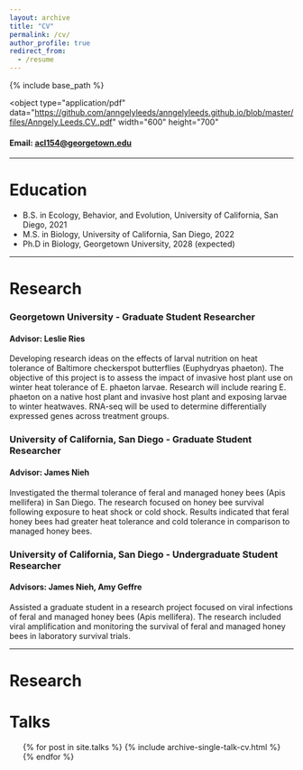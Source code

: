 ```yaml
---
layout: archive
title: "CV"
permalink: /cv/
author_profile: true
redirect_from:
  - /resume
---
```


{% include base_path %}

<object
type="application/pdf"
data="https://github.com/anngelyleeds/anngelyleeds.github.io/blob/master/files/Anngely.Leeds.CV..pdf"
width="600"
height="700"
>
</object>

#### Email: acl154@georgetown.edu

----------------------------------------------------------------------------------------
Education
======
* B.S. in Ecology, Behavior, and Evolution, University of California, San Diego, 2021
* M.S. in Biology, University of California, San Diego, 2022
* Ph.D in Biology, Georgetown University, 2028 (expected)

----------------------------------------------------------------------------------------

Research
======
### Georgetown University - Graduate Student Researcher
#### Advisor: Leslie Ries
Developing research ideas on the effects of larval nutrition on heat tolerance of Baltimore checkerspot butterflies (Euphydryas phaeton). The objective of this project is to assess the impact of invasive host plant use on winter heat tolerance of E. phaeton larvae. Research will include rearing E. phaeton on a native host plant and invasive host plant and exposing larvae to winter heatwaves. RNA-seq will be used to determine differentially expressed genes across treatment groups.

### University of California, San Diego - Graduate Student Researcher
#### Advisor: James Nieh
Investigated the thermal tolerance of feral and managed honey bees (Apis mellifera) in San Diego. The research focused on honey bee survival following exposure to heat shock or cold shock. Results indicated that feral honey bees had greater heat tolerance and cold tolerance in comparison to managed honey bees.

### University of California, San Diego - Undergraduate Student Researcher
#### Advisors: James Nieh, Amy Geffre
Assisted a graduate student in a research project focused on viral infections of feral and managed honey bees (Apis mellifera). The research included viral amplification and monitoring the survival of feral and managed honey bees in laboratory survival trials. 

-----------------------------------------------------------------------------------------------------------------------------------------

Research
======

Talks
======
  <ul>{% for post in site.talks %}
    {% include archive-single-talk-cv.html %}
  {% endfor %}</ul>
